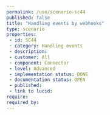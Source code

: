 ```yaml
---
permalink: /use/scenario-sc44
published: false
title: "Handling events by webhooks"
type: scenario
properties:
 - id: SC44
 - category: Handling events
 - description: 
 - customer: All
 - component: Connector
 - level: Advanced
 - implementation status: DONE
 - documentation status: OPEN
 - published: 
 - link to lucid: 
require:
required_by:
---
```

